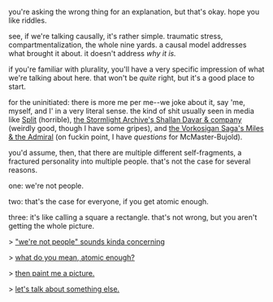 you're asking the wrong thing for an explanation, but that's okay. hope you like riddles.

see, if we're talking causally, it's rather simple. traumatic stress, compartmentalization, the whole nine yards. a causal model addresses what brought it about. it doesn't address _why it is._

if you're familiar with plurality, you'll have a very specific impression of what we're talking about here. that won't be _quite_ right, but it's a good place to start. 

for the uninitiated: there is more me per me--we joke about it, say 'me, myself, and I' in a very literal sense. the kind of shit usually seen in media like [Split](https://en.wikipedia.org/wiki/Split_(2016_American_film)) (horrible), [the Stormlight Archive's Shallan Davar & company](https://coppermind.net/wiki/Shallan_Davar) (weirdly good, though I have some gripes), and [the Vorkosigan Saga's Miles & the Admiral](https://en.wikipedia.org/wiki/Miles_Vorkosigan#Admiral_Naismith) (on fuckin point, I have _questions_ for McMaster-Bujold).

you'd assume, then, that there are multiple different self-fragments, a fractured personality into multiple people. that's not the case for several reasons.

one: we're not people. 

two: that's the case for everyone, if you get atomic enough.

three: it's like calling a square a rectangle. that's not wrong, but you aren't getting the whole picture.

\> ["we're not people" sounds kinda concerning](https://github.com/morganmayday/about/blob/main/campfire/personhood.md)

\> [what do you mean, atomic enough?](https://github.com/morganmayday/about/blob/main/campfire/atomic-self.md)

\> [then paint me a picture.](https://github.com/morganmayday/about/blob/main/campfire/squares.md)

\> [let's talk about something else.](https://github.com/morganmayday/about/blob/main/campfire/sit.md)

